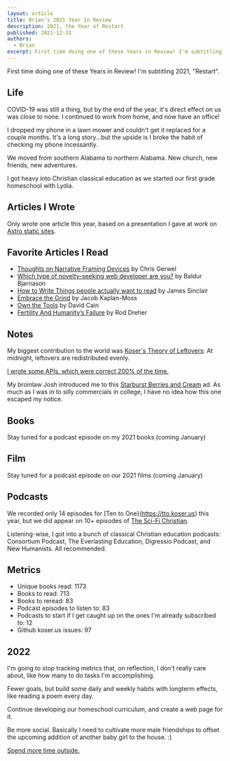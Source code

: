 ```yaml
---
layout: article
title: Brian's 2021 Year In Review
description: 2021, the Year of Restart
published: 2021-12-31
authors:
  - Brian
excerpt: First time doing one of these Years in Review! I'm subtitling 2021, "Restart".
---
```


First time doing one of these Years in Review! I'm subtitling 2021, "Restart". 

## Life

COVID-19 was still a thing, but by the end of the year, it's direct effect on us was close to none. I continued to work from home, and now have an office!

I dropped my phone in a lawn mower and couldn't get it replaced for a couple months. It's a long story...but the upside is I broke the habit of checking my phone incessantly.

We moved from southern Alabama to northern Alabama. New church, new friends, new adventures.

I got heavy into Christian classical education as we started our first grade homeschool with Lydia.

## Articles I Wrote

Only wrote one article this year, based on a presentation I gave at work on [Astro static sites](https://koser.us/articles/2021/08/19/1/astro-static-sites-30/).

## Favorite Articles I Read
- [Thoughts on Narrative Framing Devices](https://koser.us/notes/20210325095900/) by Chris Gerwel
- [Which type of novelty-seeking web developer are you?](https://koser.us/notes/20210321171400/) by Baldur Bjarnason
- [How to Write Things people actually want to read](https://koser.us/notes/20210426160800/) by James Sinclair
- [Embrace the Grind](https://koser.us/notes/20210525172100/) by Jacob Kaplan-Moss 
- [Own the Tools](https://koser.us/notes/20210704095700/) by David Cain
- [Fertility And Humanity’s Failure](https://koser.us/notes/20210922062215/) by Rod Dreher

## Notes
My biggest contribution to the world was [Koser's Theory of Leftovers](https://koser.us/notes/20210427131500/): At midnight, leftovers are redistributed evenly.

[I wrote some APIs, which were correct 200% of the time.](https://koser.us/notes/20211013111100/)

My broinlaw Josh introduced me to this [Starburst Berries and Cream](https://koser.us/notes/20210426153900/) ad. As much as I was in to silly commercials in college, I have no idea how this one escaped my notice.

## Books
Stay tuned for a podcast episode on my 2021 books (coming January)

## Film
Stay tuned for a podcast episode on our 2021 films (coming January)

## Podcasts
We recorded only 14 episodes for [Ten to One}(https://tto.koser.us) this year, but we did appear on 10+ episodes of [The Sci-Fi Christian](http://thescifichristian.com/).

Listening-wise, I got into a bunch of classical Christian education podcasts: Consortium Podcast, The Everlasting Education, Digressio Podcast, and New Humanists. All recommended.

## Metrics
- Unique books read: 1173
- Books to read: 713
- Books to reread: 83
- Podcast episodes to listen to: 83
- Podcasts to start if I get caught up on the ones I'm already subscribed to: 12
- Github koser.us issues: 97

## 2022
I'm going to stop tracking metrics that, on reflection, I don't really care about, like how many to do tasks I'm accomplishing.

Fewer goals, but build some daily and weekly habits with longterm effects, like reading a poem every day.

Continue developing our homeschool curriculum, and create a web page for it.

Be more social. Basically I need to cultivate more male friendships to offset the upcoming addition of another baby girl to the house. :)

[Spend more time outside.](https://koser.us/notes/20210611110700/)